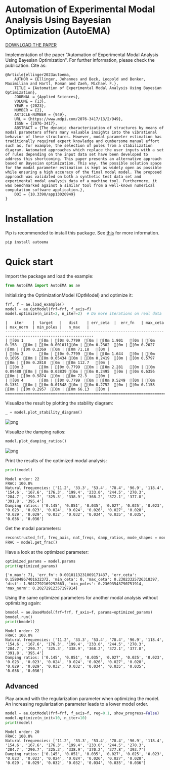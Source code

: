 # Automation of Experimental Modal Analysis Using Bayesian Optimization (AutoEMA)
[DOWNLOAD THE PAPER](https://www.mdpi.com/2076-3417/13/2/949/pdf?version=1673514238)

Implementation of the paper "Automation of Experimental Modal Analysis Using Bayesian Optimization". For further information, please check the publication. 
Cite as:
```
@Article{ellinger2023autoema,
    AUTHOR = {Ellinger, Johannes and Beck, Leopold and Benker, Maximilian and Hartl, Roman and Zaeh, Michael F.},
    TITLE = {Automation of Experimental Modal Analysis Using Bayesian Optimization},
    JOURNAL = {Applied Sciences},
    VOLUME = {13},
    YEAR = {2023},
    NUMBER = {2},
    ARTICLE-NUMBER = {949},
    URL = {https://www.mdpi.com/2076-3417/13/2/949},
    ISSN = {2076-3417},
    ABSTRACT = {The dynamic characterization of structures by means of modal parameters offers many valuable insights into the vibrational behavior of these structures. However, modal parameter estimation has traditionally required expert knowledge and cumbersome manual effort such as, for example, the selection of poles from a stabilization diagram. Automated approaches which replace the user inputs with a set of rules depending on the input data set have been developed to address this shortcoming. This paper presents an alternative approach based on Bayesian optimization. This way, the possible solution space for the modal parameter estimation is kept as widely open as possible while ensuring a high accuracy of the final modal model. The proposed approach was validated on both a synthetic test data set and experimental modal analysis data of a machine tool. Furthermore, it was benchmarked against a similar tool from a well-known numerical computation software application.},
    DOI = {10.3390/app13020949}
}
```

# Installation

Pip is recommended to install this package. See [this](https://pip.pypa.io/en/stable/installation/) for more information.

```
pip install autoema
```

# Quick start
Import the package and load the example:


```python
from AutoEMA import AutoEMA as ae
```

Initializing the OptimizationModel (OptModel) and optimize it:


```python
frf, f = ae.load_example() 
model = ae.OptModel(frf=frf, f_axis=f) 
model.optimize(n_init=2, n_iter=2)  # Do more iterations on real data 
```

    |   iter    |  target   |   dist    | err_ceta  |  err_fn   | max_ceta  | max_norm  | min_poles |   n_max   |
    -------------------------------------------------------------------------------------------------------------
    | [0m 1       [0m | [0m 0.7799  [0m | [0m 1.901   [0m | [0m 0.158   [0m | [0m 0.001011[0m | [0m 0.2302  [0m | [0m 0.2027  [0m | [0m 0.2369  [0m | [0m 71.18   [0m |
    | [0m 2       [0m | [0m 0.7799  [0m | [0m 1.644   [0m | [0m 0.1095  [0m | [0m 0.05434 [0m | [0m 0.2419  [0m | [0m 0.5797  [0m | [0m 0.2818  [0m | [0m 112.7   [0m |
    | [0m 3       [0m | [0m 0.7799  [0m | [0m 2.281   [0m | [0m 0.09488 [0m | [0m 0.03839 [0m | [0m 0.2495  [0m | [0m 0.6356  [0m | [0m 0.5874  [0m | [0m 72.3    [0m |
    | [0m 4       [0m | [0m 0.7799  [0m | [0m 0.5249  [0m | [0m 0.1351  [0m | [0m 0.01548 [0m | [0m 0.2752  [0m | [0m 0.1158  [0m | [0m 0.2957  [0m | [0m 66.13   [0m |
    =============================================================================================================


Visualize the result by plotting the stability diagram:


```python
_ = model.plot_stability_diagram() 
```


    
![png](README_files/README_8_0.png)
    


Visualize the damping ratios:


```python
model.plot_damping_ratios()
```


    
![png](README_files/README_10_0.png)
    


Print the results of the optimized modal analysis:


```python
print(model)
```

    Model order: 22
    FRAC: 100.0%
    Natural frequencies: ['11.2', '33.3', '53.4', '78.4', '96.9', '118.4', '154.6', '167.6', '176.3', '199.4', '233.0', '244.5', '270.3', '284.7', '290.7', '325.3', '338.9', '368.2', '372.1', '377.8', '391.8', '395.4']
    Damping ratios: ['0.145', '0.051', '0.035', '0.027', '0.025', '0.023', '0.023', '0.023', '0.024', '0.024', '0.026', '0.027', '0.028', '0.029', '0.029', '0.032', '0.032', '0.034', '0.035', '0.035', '0.036', '0.036']


Get the modal parameters:


```python
reconstructed_frf, freq_axis, nat_freqs, damp_ratios, mode_shapes = model.get_results() 
FRAC = model.get_frac() 
```

Have a look at the optimized parameter:


```python
optimized_params = model.params
print(optimized_params)
```

    {'n_max': 71, 'err_fn': 0.0010113231069171437, 'err_ceta': 0.15804867401632372, 'min_ceta': 0, 'max_ceta': 0.23023325726318397, 'dist': 1.9012792169292663, 'min_poles': 0.23693543790751914, 'max_norm': 0.20272912357197914}


Using the same optimized parameters for another modal analysis without optimizing again:


```python
bmodel = ae.BaseModel(frf=frf, f_axis=f, params=optimized_params)
bmodel.run()
print(bmodel)
```

    Model order: 22
    FRAC: 100.0%
    Natural frequencies: ['11.2', '33.3', '53.4', '78.4', '96.9', '118.4', '154.6', '167.6', '176.3', '199.4', '233.0', '244.5', '270.3', '284.7', '290.7', '325.3', '338.9', '368.2', '372.1', '377.8', '391.8', '395.4']
    Damping ratios: ['0.145', '0.051', '0.035', '0.027', '0.025', '0.023', '0.023', '0.023', '0.024', '0.024', '0.026', '0.027', '0.028', '0.029', '0.029', '0.032', '0.032', '0.034', '0.035', '0.035', '0.036', '0.036']


## Advanced
Play around with the regularization parameter when optimizing the model. An increasing regularization parameter leads to a lower model order.


```python
model = ae.OptModel(frf=frf, f_axis=f, reg=0.1, show_progress=False) 
model.optimize(n_init=10, n_iter=10)
print(model)
```

    Model order: 20
    FRAC: 100.0%
    Natural frequencies: ['11.2', '33.3', '53.4', '78.4', '96.9', '118.4', '154.6', '167.6', '176.3', '199.4', '233.0', '244.5', '270.3', '284.7', '290.7', '325.3', '338.9', '370.2', '377.8', '393.7']
    Damping ratios: ['0.145', '0.051', '0.035', '0.027', '0.025', '0.023', '0.023', '0.023', '0.024', '0.024', '0.026', '0.027', '0.028', '0.029', '0.029', '0.032', '0.032', '0.034', '0.035', '0.036']

